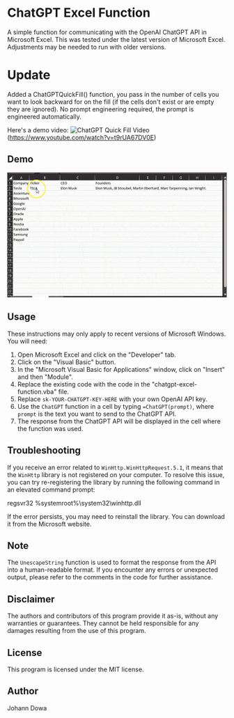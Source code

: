# ChatGPT Excel Function

A simple function for communicating with the OpenAI ChatGPT API in Microsoft Excel. This was tested under the latest version of Microsoft Excel. Adjustments may be needed to run with older versions.

# Update

Added a ChatGPTQuickFill() function, you pass in the number of cells you want to look backward for on the fill (if the cells don't exist or are empty they are ignored).  No prompt engineering required, the prompt is engineered automatically.  

Here's a demo video:
![ChatGPT Quick Fill Video](https://img.youtube.com/vi/t9rUA67DV0E/0.jpg)(https://www.youtube.com/watch?v=t9rUA67DV0E)

## Demo

![ChatGPT In Excel Demo](demo.gif)

## Usage

These instructions may only apply to recent versions of Microsoft Windows. You will need:

1. Open Microsoft Excel and click on the "Developer" tab.
2. Click on the "Visual Basic" button.
3. In the "Microsoft Visual Basic for Applications" window, click on "Insert" and then "Module".
4. Replace the existing code with the code in the "chatgpt-excel-function.vba" file.
5. Replace `sk-YOUR-CHATGPT-KEY-HERE` with your own OpenAI API key.
6. Use the `ChatGPT` function in a cell by typing `=ChatGPT(prompt)`, where `prompt` is the text you want to send to the ChatGPT API.
7. The response from the ChatGPT API will be displayed in the cell where the function was used.

## Troubleshooting

If you receive an error related to `WinHttp.WinHttpRequest.5.1`, it means that the `WinHttp` library is not registered on your computer. To resolve this issue, you can try re-registering the library by running the following command in an elevated command prompt:

regsvr32 %systemroot%\system32\winhttp.dll

If the error persists, you may need to reinstall the library. You can download it from the Microsoft website.

## Note
The `UnescapeString` function is used to format the response from the API into a human-readable format. If you encounter any errors or unexpected output, please refer to the comments in the code for further assistance.

## Disclaimer
The authors and contributors of this program provide it as-is, without any warranties or guarantees. They cannot be held responsible for any damages resulting from the use of this program.

## License
This program is licensed under the MIT license.

## Author
Johann Dowa
